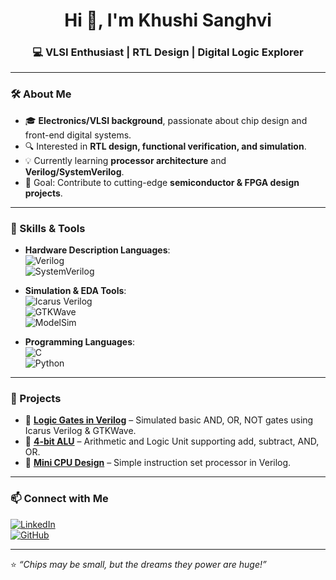 <h1 align="center">Hi 👋, I'm Khushi Sanghvi</h1>
<h3 align="center">💻 VLSI Enthusiast | RTL Design | Digital Logic Explorer</h3>

---

### 🛠 About Me
- 🎓 **Electronics/VLSI background**, passionate about chip design and front-end digital systems.
- 🔍 Interested in **RTL design, functional verification, and simulation**.
- 💡 Currently learning **processor architecture** and **Verilog/SystemVerilog**.
- 🎯 Goal: Contribute to cutting-edge **semiconductor & FPGA design projects**.

---

### 🔧 Skills & Tools
- **Hardware Description Languages**:  
  ![Verilog](https://img.shields.io/badge/-Verilog-blue?style=for-the-badge)  
  ![SystemVerilog](https://img.shields.io/badge/-SystemVerilog-green?style=for-the-badge)

- **Simulation & EDA Tools**:  
  ![Icarus Verilog](https://img.shields.io/badge/-Icarus%20Verilog-orange?style=for-the-badge)  
  ![GTKWave](https://img.shields.io/badge/-GTKWave-red?style=for-the-badge)  
  ![ModelSim](https://img.shields.io/badge/-ModelSim-purple?style=for-the-badge)

- **Programming Languages**:  
  ![C](https://img.shields.io/badge/-C-blue?style=for-the-badge)  
  ![Python](https://img.shields.io/badge/-Python-yellow?style=for-the-badge)

---

### 📂 Projects
- 🔗 **[Logic Gates in Verilog](#)** – Simulated basic AND, OR, NOT gates using Icarus Verilog & GTKWave.
- 🔗 **[4-bit ALU](#)** – Arithmetic and Logic Unit supporting add, subtract, AND, OR.
- 🔗 **[Mini CPU Design](#)** – Simple instruction set processor in Verilog.

---

### 📫 Connect with Me
[![LinkedIn](https://img.shields.io/badge/-LinkedIn-blue?style=for-the-badge&logo=linkedin)](https://linkedin.com/in/your-link)  
[![GitHub](https://img.shields.io/badge/-GitHub-black?style=for-the-badge&logo=github)](https://github.com/yourusername)

---

⭐️ _“Chips may be small, but the dreams they power are huge!”_
